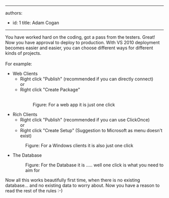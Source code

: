 

---
authors:
  - id: 1
    title: Adam Cogan
---




<span class='intro'> You have worked hard on the coding, got a pass from the testers. Great! Now you have approval to deploy to production. With VS 2010 deployment becomes easier and easier, you can choose different ways for different kinds of projects.<br>
<br>
For example&#58; 
 </span>


  <ul>
    <li>Web Clients
    <ul>
        <li>Right click &quot;Publish&quot; (recommended if you can directly connect)&#160;<br>
        or </li>
        <li>Right click &quot;Create Package&quot;<br>
        &#160;
        <dl class="image">
            <dt><img alt="" src="/Standards/SoftwareDevelopment/RulesToBetterSQLServerSchemaDeployment/PublishingImages/PublishWeb.jpg" /> </dt>
            <dd>Figure&#58; For a web app it is just one click </dd>
        </dl>
        </li>
    </ul>
    </li>
    <li>Rich Clients
    <ul>
        <li>Right click &quot;Publish&quot; (recommended if you can use ClickOnce)&#160;<br>
        or </li>
        <li>Right click &quot;Create Setup&quot; (Suggestion to Microsoft as menu doesn't exist)&#160; </li>
    </ul>
    <dl class="image">
        <dt><img alt="" src="/Standards/SoftwareDevelopment/RulesToBetterSQLServerSchemaDeployment/PublishingImages/PublishRichClient.jpg" /> </dt>
        <dd>Figure&#58; For a Windows clients it is also just one click </dd>
    </dl>
    </li>
    <li>The Database
    <dl class="image">
        <dt><img alt="" src="/Standards/SoftwareDevelopment/RulesToBetterSQLServerSchemaDeployment/PublishingImages/PublishDatabase.jpg" /> </dt>
        <dd>Figure&#58; For the&#160;Database it is ..... well one click is what you need to aim for </dd>
        <dd></dd>
    </dl>
    </li>
</ul>
Now all this works beautifully first time, when there is no existing database... and no existing data to worry about. Now you have a reason to read the rest of the rules &#58;-) 



